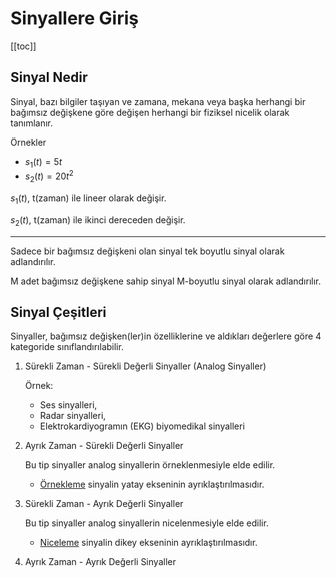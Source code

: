# Sinyallere Giriş

[[toc]]

## Sinyal Nedir

Sinyal, bazı bilgiler taşıyan ve zamana, mekana veya başka herhangi bir bağımsız değişkene göre değişen herhangi bir fiziksel nicelik olarak tanımlanır.

Örnekler
- $s_1(t) = 5t$
- $s_2(t)=20t^2$

$s_1(t)$, t(zaman) ile lineer olarak değişir.

$s_2(t)$, t(zaman) ile ikinci dereceden değişir.

---
Sadece bir bağımsız değişkeni olan sinyal tek boyutlu sinyal olarak adlandırılır.

M adet bağımsız değişkene sahip sinyal M-boyutlu sinyal olarak adlandırılır.
## Sinyal Çeşitleri

Sinyaller, bağımsız değişken(ler)in özelliklerine ve aldıkları değerlere göre 4 kategoride sınıflandırılabilir.

1. Sürekli Zaman - Sürekli Değerli Sinyaller (Analog Sinyaller)

    Örnek:
    * Ses sinyalleri,
    * Radar sinyalleri,
    * Elektrokardiyogramın (EKG) biyomedikal sinyalleri

2. Ayrık Zaman - Sürekli Değerli Sinyaller

    Bu tip sinyaller analog sinyallerin örneklenmesiyle elde edilir.
    * <ins>Örnekleme</ins> sinyalin yatay ekseninin ayrıklaştırılmasıdır.

3. Sürekli Zaman - Ayrık Değerli Sinyaller

    Bu tip sinyaller analog sinyallerin nicelenmesiyle elde edilir.
    * <ins>Niceleme</ins> sinyalin dikey ekseninin ayrıklaştırılmasıdır.

4. Ayrık Zaman - Ayrık Değerli Sinyaller